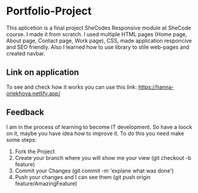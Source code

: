 # Portfolio-Project
This aplicetion is a final project SheCodes Responsive module at SheCode course. 
I made it from scratch. I used multiple HTML pages (Home page, About page, Contact page, Work page), CSS, made application responcive and SEO friendly. Also I learned how to use library to stile web-pages and created navbar.

## Link on application
 To see and check how it works you can use this link: https://hanna-oriekhova.netlify.app/

## Feedback
I am in the process of learning to become IT development. So have a loock on it, maybe you have idea how to improve it. To do this you need make some steps:
1. Fork the Project
2. Create your branch where you will show me your view (git checkout -b feature)
3. Commit your Changes (git commit -m 'explane what was done')
4. Push your changes and I can see them (git push origin feature/AmazingFeature)

